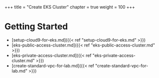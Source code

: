 +++
title = "Create EKS Cluster"
chapter = true
weight = 100
+++

# Getting Started

- [setup-cloud9-for-eks.md]({{< ref "setup-cloud9-for-eks.md" >}})
- [eks-public-access-cluster.md]({{< ref "eks-public-access-cluster.md" >}})
- [eks-private-access-cluster.md]({{< ref "eks-private-access-cluster.md" >}})
- [create-standard-vpc-for-lab.md]({{< ref "create-standard-vpc-for-lab.md" >}})

